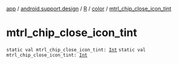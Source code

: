 [app](../../../index.md) / [android.support.design](../../index.md) / [R](../index.md) / [color](index.md) / [mtrl_chip_close_icon_tint](./mtrl_chip_close_icon_tint.md)

# mtrl_chip_close_icon_tint

`static val mtrl_chip_close_icon_tint: `[`Int`](https://kotlinlang.org/api/latest/jvm/stdlib/kotlin/-int/index.html)
`static val mtrl_chip_close_icon_tint: `[`Int`](https://kotlinlang.org/api/latest/jvm/stdlib/kotlin/-int/index.html)